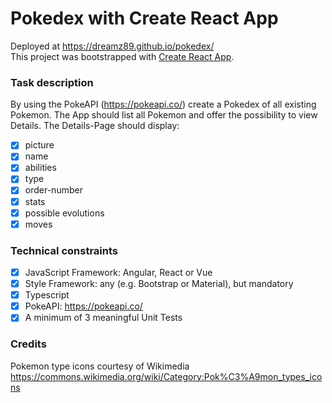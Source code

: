 # Pokedex with Create React App
Deployed at https://dreamz89.github.io/pokedex/  
This project was bootstrapped with [Create React App](https://github.com/facebook/create-react-app).

### Task description
By using the PokeAPI (https://pokeapi.co/) create a Pokedex of all existing Pokemon. The App should list all Pokemon and offer the possibility to view Details.
The Details-Page should display:
- [x] picture
- [x] name
- [x] abilities
- [x] type
- [x] order-number
- [x] stats
- [x] possible evolutions
- [x] moves

### Technical constraints
- [x] JavaScript Framework: Angular, React or Vue
- [x] Style Framework: any (e.g. Bootstrap or Material), but mandatory
- [x] Typescript
- [x] PokeAPI: https://pokeapi.co/
- [x] A minimum of 3 meaningful Unit Tests

### Credits
Pokemon type icons courtesy of Wikimedia https://commons.wikimedia.org/wiki/Category:Pok%C3%A9mon_types_icons
